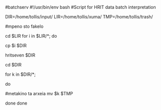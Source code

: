 #batchserv
#!/usr/bin/env bash
#Script for  HRIT data batch interpretation

DIR=/home/tollis/input/
LIR=/home/tollis/xuma/
TMP=/home/tollis/trash/

#mpeno sto fakelo

cd $LIR
for i in  $LIR/*;
do

cp $i $DIR

hritseven $DIR

cd $DIR

for k in  $DIR/*;

do

#metakino ta arxeia
mv $k $TMP

done
done
